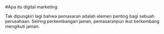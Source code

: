 #Apa itu digital marketing

Tak dipungkiri lagi bahwa pemasaran adalah elemen penting bagi sebuah perusahaan. Seiring perkembangan jaman, pemasaranpun ikut berkembang mengikuti jaman.
